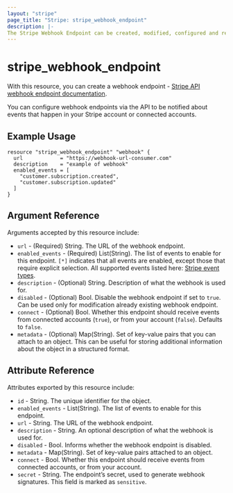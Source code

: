 ```yaml
---
layout: "stripe"
page_title: "Stripe: stripe_webhook_endpoint"
description: |-
The Stripe Webhook Endpoint can be created, modified, configured and removed by this resource.
---
```


# stripe_webhook_endpoint

With this resource, you can create a webhook endpoint - [Stripe API webhook endpoint documentation](https://stripe.com/docs/api/webhook_endpoints).

You can configure webhook endpoints via the API to be notified about events that happen in your Stripe account or connected accounts.

## Example Usage

```hcl
resource "stripe_webhook_endpoint" "webhook" {
  url            = "https://webhook-url-consumer.com"
  description    = "example of webhook"
  enabled_events = [
    "customer.subscription.created", 
    "customer.subscription.updated"
  ]
}
```

## Argument Reference

Arguments accepted by this resource include:

* `url` - (Required) String. The URL of the webhook endpoint.
* `enabled_events` - (Required) List(String). The list of events to enable for this endpoint. `[*]` indicates that all events are enabled, except those that require explicit selection. All supported events listed here: [Stripe event types](https://stripe.com/docs/api/events/types).
* `description` - (Optional) String. Description of what the webhook is used for.
* `disabled` - (Optional) Bool. Disable the webhook endpoint if set to `true`. Can be used only for modification already existing webhook endpoint.
* `connect` - (Optional) Bool. Whether this endpoint should receive events from connected accounts (`true`), or from your account (`false`). Defaults to `false`.
* `metadata` - (Optional) Map(String). Set of key-value pairs that you can attach to an object. This can be useful for storing additional information about the object in a structured format.


## Attribute Reference

Attributes exported by this resource include:

* `id` - String. The unique identifier for the object.
* `enabled_events` - List(String). The list of events to enable for this endpoint.
* `url` - String. The URL of the webhook endpoint.
* `description` - String. An optional description of what the webhook is used for.
* `disabled` - Bool. Informs whether the webhook endpoint is disabled.
* `metadata` - Map(String). Set of key-value pairs attached to an object.
* `connect` - Bool. Whether this endpoint should receive events from connected accounts, or from your account.
* `secret` - String. The endpoint’s secret, used to generate webhook signatures. This field is marked as `sensitive`.